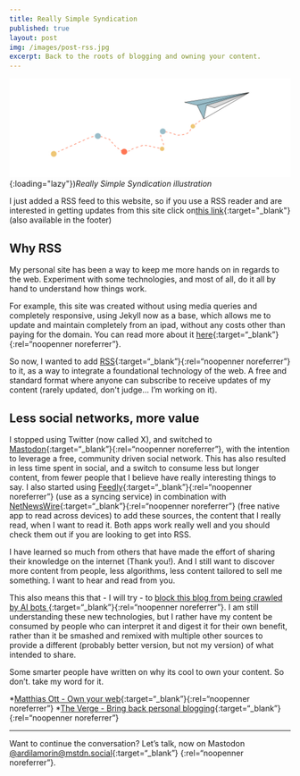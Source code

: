 ```yaml
---
title: Really Simple Syndication
published: true
layout: post
img: /images/post-rss.jpg
excerpt: Back to the roots of blogging and owning your content.
---
```

![RSS](/images/post-rss.jpg){:loading="lazy"})*Really Simple Syndication illustration*

I just added a RSS feed to this website, so if you use a RSS reader and are interested in getting updates from this site click on[this link](https://ardilamorin.com/feed.xml){:target="_blank"} (also available in the footer)

## Why RSS

My personal site has been a way to keep me more hands on in regards to the web. Experiment with some technologies, and most of all, do it all by hand to understand how things work.

For example, this site was created without using media queries and completely responsive, using Jekyll now as a base, which allows me to update and maintain completely from an ipad, without any costs other than paying for the domain. You can read more about it
[here](https://ardilamorin.com/responsive-no-media-queries/){:target=“_blank”}{:rel=“noopenner noreferrer”}.


So now, I wanted to add [RSS](https://en.wikipedia.org/wiki/RSS){:target=“_blank”}{:rel=“noopenner noreferrer”} to it, as a way to integrate a foundational technology of the web. A free and standard format where anyone can subscribe to receive updates of my content (rarely updated, don't judge... I’m working on it).

## Less social networks, more value

I stopped using Twitter (now called X), and switched to [Mastodon](https://mastodon.social/explore/){:target=“_blank”}{:rel=“noopenner noreferrer”}, with the intention to leverage a free, community driven social network. This has also resulted in less time spent in social, and a switch to consume less but longer content, from fewer people that I believe have really interesting things to say. I also started using [Feedly](https://feedly.com/){:target=“_blank”}{:rel=“noopenner noreferrer”} (use as a syncing service) in combination with [NetNewsWire](https://netnewswire.com/){:target=“_blank”}{:rel=“noopenner noreferrer”} (free native app to read across devices) to add these sources, the content that I really read, when I want to read it. Both apps work really well and you should check them out if you are looking to get into RSS.

I have learned so much from others that have made the effort of sharing their knowledge on the internet (Thank you!). And I still want to discover more content from people, less algorithms, less content tailored to sell me something. I want to hear and read from you. 

This also means this that - I will try - to [block this blog from being crawled by AI bots ]("https://ethanmarcotte.com/wrote/blockin-bots/){:target=“_blank”}{:rel=“noopenner noreferrer”}. I am still understanding these new technologies, but I rather have my content be consumed by people who can interpret it and digest it for their own benefit, rather than it be smashed and remixed with multiple other sources to provide a different (probably better version, but not my version) of what intended to share.

Some smarter people have written on why its cool to own your content. So don’t. take my word for it.

*[Matthias Ott - Own your web](https://buttondown.com/ownyourweb/){:target=“_blank”}{:rel=“noopenner noreferrer”}
*[The Verge - Bring back personal blogging](https://buttondown.com/ownyourweb/){:target=“_blank”}{:rel=“noopenner noreferrer”}

---
Want to continue the conversation? Let’s talk, now on Mastodon [@ardilamorin@mstdn.social](https://mstdn.social/@ardilamorin){:target=“_blank”} {:rel=“noopenner noreferrer”}.